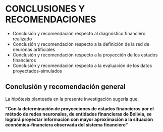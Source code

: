 
# CONCLUSIONES Y RECOMENDACIONES

- Conclusión y recomendación respecto al diagnóstico financiero realizado
- Conclusión y recomendación respecto a la definición de la red de neuronas artificiales
- Conclusión y recomendación respecto a la proyección de los estados financieros
- Conclusión y recomendación respecto a la evaluación de los datos proyectados-simulados 

## Conclusión y recomendación general

La hipótesis planteada en la presente investigación sugería que: 

**"Con la determinación de proyecciones de estados financieros por el método de redes neuronales, de entidades financieras de Bolivia, se logrará proyectar información con mayor aproximación a la situación económica-financiera observada del sistema financiero"**



